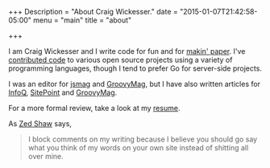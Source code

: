 +++
Description = "About Craig Wickesser."
date = "2015-01-07T21:42:58-05:00"
menu = "main"
title = "about"

+++

I am Craig Wickesser and I write code for fun and for [makin' paper](http://www.urbandictionary.com/define.php?term=Makin%27+Paper). I've [contributed
code](https://github.com/mindscratch) to various open source projects using
a variety of programming languages, though I tend to prefer Go for server-side projects.

I was an editor for [jsmag](http://www.jsmag.com/) and [GroovyMag](http://groovymag.com/), but I have also written articles for [InfoQ](http://www.infoq.com/author/Craig-Wickesser), [SitePoint](http://www.sitepoint.com/author/cwickesser/) and [GroovyMag](http://www.groovymag.com/authors).

For a more formal review, take a look at my [resume](http://visualcv.com/craig-wickesser).

As [Zed Shaw](http://zedshaw.com/about/) says,

> I block comments on my writing because I believe you should go say what you think of my words on your own site instead of shitting all over mine.
